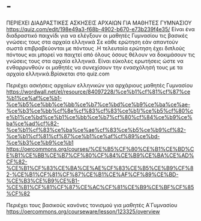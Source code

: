 # -
ΠΕΡΙΕΧΕΙ ΔΙΑΔΡΑΣΤΙΚΕΣ ΑΣΚΗΣΕΙΣ ΑΡΧΑΙΩΝ ΓΙΑ ΜΑΘΗΤΕΣ ΓΥΜΝΑΣΙΟΥ
https://quiz.com/edit/198e49a3-f68b-4902-b670-e73b239f4e35/
Είναι ένα διαδραστικό παιχνίδι για να ελέγξουν οι μαθητές Γυμνασίου τις βασικές γνώσεις τους στα αρχαία ελληνικά 
Σε κάθε ερώτηση εάν απαντούν σωστά επιβραβεύονται με πόντους .Η τελευταία ερώτηση έχει διπλούς πόντους και μπορεί να παιχτεί από όλους όσους θέλουν να δοκιμάσουν τις γνώσεις τους στα αρχαία ελληνικά. Είναι εύκολες ερωτήσεις ώστε να ενθαρρυνθούν οι μαθητές να συνεχίσουν την ενασχόλησή τους με τα αρχαία ελληνικά.Βρίσκεται στο quiz.com

Περιέχει ασκήσεις αρχαίων ελληνικών για αρχάριους μαθητές Γυμνασίου
https://wordwall.net/el/resource/84097228/%ce%b1%cf%81%cf%87%ce%b1%ce%af%ce%b1-%ce%b5%ce%bb%ce%bb%ce%b7%ce%bd%ce%b9%ce%ba%ce%ae-%ce%b3%ce%bb%cf%8e%cf%83%cf%83%ce%b1/%ce%b5%cf%80%ce%b1%ce%bd%ce%b1%ce%bb%ce%b7%cf%80%cf%84%ce%b9%ce%ba%ce%ad%cf%82-%ce%b1%cf%83%ce%ba%ce%ae%cf%83%ce%b5%ce%b9%cf%82-%ce%b1%cf%81%cf%87%ce%b1%ce%af%cf%89%ce%bd-%ce%b3%ce%b9%ce%b1
https://oercommons.org/courses/%CE%B5%CF%80%CE%B1%CE%BD%CE%B1%CE%BB%CE%B7%CF%80%CF%84%CE%B9%CE%BA%CE%AD%CF%82-%CE%B1%CF%83%CE%BA%CE%AE%CF%83%CE%B5%CE%B9%CF%82-%CE%B1%CF%81%CF%87%CE%B1%CE%AF%CF%89%CE%BD-%CE%B3%CE%B9%CE%B1-%CE%B1%CF%81%CF%87%CE%AC%CF%81%CE%B9%CE%BF%CF%85%CF%82

Περιέχει τους βασικούς κανόνες τονισμού για μαθητές Α΄Γυμνασίου
https://oercommons.org/courseware/lesson/123325/overview
